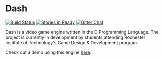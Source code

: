 Dash
====
[![Build Status](https://travis-ci.org/Circular-Studios/Dash.png?branch=develop)](https://travis-ci.org/Circular-Studios/Dash)
[![Stories in Ready](https://badge.waffle.io/Circular-Studios/Dash.png?label=ready)](http://waffle.io/Circular-Studios/Dash)
[![Gitter Chat](https://badges.gitter.im/Circular-Studios/Dash.png)](https://gitter.im/Circular-Studios/Dash)

Dash is a video game engine written in the D Programming Language. The project is currently in development by students attending Rochester Institute of Technology's Game Design &amp; Development program.

Check out a demo using this engine [here](https://github.com/Circular-Studios/Sample-Dash-Game).
